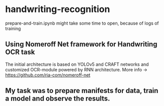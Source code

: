 # handwriting-recognition

prepare-and-train.ipynb might take some time to open, because of logs of training

## Using Nomeroff Net framework for Handwriting OCR task
The initial architecture is based on YOLOv5 and CRAFT networks and customized OCR-module powered by RNN architecture. 
More info -> https://github.com/ria-com/nomeroff-net

## My task was to prepare manifests for data, train a model and observe the results.
